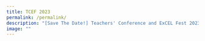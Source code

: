 ```yaml
---
title: TCEF 2023
permalink: /permalink/
description: "[Save The Date!] Teachers' Conference and ExCEL Fest 2023"
image: ""
---
```

